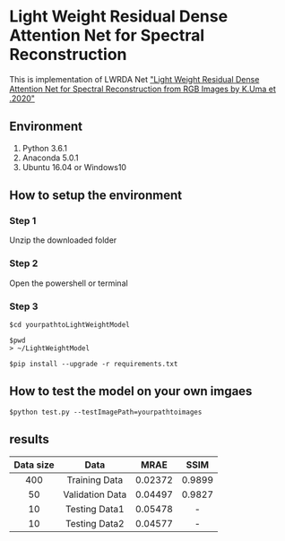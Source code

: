 
# Light Weight Residual Dense Attention Net for Spectral Reconstruction

This is implementation of LWRDA Net
["Light Weight Residual Dense Attention Net for Spectral Reconstruction from
RGB Images by K.Uma et .2020"](https://arxiv.org/ftp/arxiv/papers/2004/2004.06930.pdf) 

## Environment

1. Python 3.6.1
2. Anaconda 5.0.1
3. Ubuntu 16.04 or Windows10

## How to setup the environment

### Step 1 

Unzip the downloaded folder


### Step 2

Open the powershell or terminal


### Step 3

```
$cd yourpathtoLightWeightModel

$pwd
> ~/LightWeightModel

$pip install --upgrade -r requirements.txt

```
## How to test the model on your own imgaes
```
$python test.py --testImagePath=yourpathtoimages
```

## results

| Data size  | Data  |  MRAE  |  SSIM  |
| :------: | :------: | :-------: | :-------: |  
| 400  | Training Data  | 0.02372  | 0.9899  |
| 50  | Validation Data  | 0.04497  | 0.9827  |
| 10  | Testing Data1  | 0.05478 | - |
| 10  | Testing Data2 | 0.04577  | -  |



